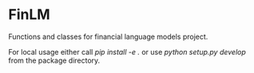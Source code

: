 # FinLM

Functions and classes for financial language models project.

For local usage either call *pip install -e .* or use *python setup.py develop* from the package directory. 